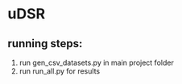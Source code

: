 # uDSR

## running steps:

1. run gen_csv_datasets.py in main project folder
2. run run_all.py for results